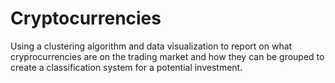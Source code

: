 # Cryptocurrencies
Using a clustering algorithm and data visualization to report on what cryprocurrencies are on the trading market and how they can be grouped to create a classification system for a potential investment.
